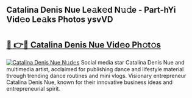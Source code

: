 ## Catalina Denis Nue Le𝚊k𝚎d N𝚞𝚍e - Part-hYi Vid𝚎o Le𝚊ks Photos ysvVD

# <h2><a href="http://fb9bzpe.evod.top/?m=Catalina+Denis+Nue">🔗 👉🔴 Catalina Denis Nue Vid𝚎o Ph𝚘t𝚘s</a></h2>

[![Catalina Denis Nue N𝚞d𝚎s](https://i.imgur.com/8V9OHl7.gif)](http://fb9bzpe.evod.top/?m=Catalina+Denis+Nue)
Social media star Catalina Denis Nue and multimedia artist, acclaimed for publishing dance and lifestyle material through trending dance routines and mini vlogs. Visionary entrepreneur Catalina Denis Nue, known for their innovative business ideas and entrepreneurial spirit. 
